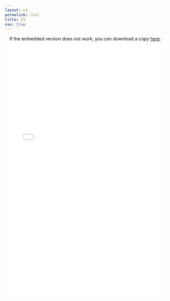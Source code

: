 ```yaml
---
layout: cv
permalink: /cv/
title: CV
nav: true
---
```


<center>
If the embedded version does not work, you can download a copy <a href="../assets/pdf/Yoon_CV.pdf" target="_blank">here</a>.
<object data="../assets/pdf/Yoon_CV.pdf" width="100%" height="800px" type="application/pdf">
    <embed src="../assets/pdf/Yoon_CV.pdf" width="100%" height="800px" type="application/pdf" />
</object>
</center>
